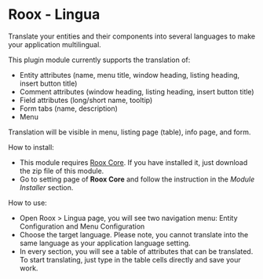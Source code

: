 # Roox - Lingua
Translate your entities and their components into several languages to make your application multilingual.

This plugin module currently supports the translation of:
* Entity attributes (name, menu title, window heading, listing heading, insert button title)
* Comment attributes (window heading, listing heading, insert button title)
* Field attributes (long/short name, tooltip)
* Form tabs (name, description)
* Menu 

Translation will be visible in menu, listing page (table), info page, and form.

How to install:
* This module requires [Roox Core](https://github.com/eddydeniro/roox-core). If you have installed it, just download the zip file of this module.
* Go to setting page of **Roox Core** and follow the instruction in the _Module Installer_ section.

How to use:
* Open Roox > Lingua page, you will see two navigation menu: Entity Configuration and Menu Configuration
* Choose the target language. Please note, you cannot translate into the same language as your application language setting.
* In every section, you will see a table of attributes that can be translated. To start translating, just type in the table cells directly and save your work.
